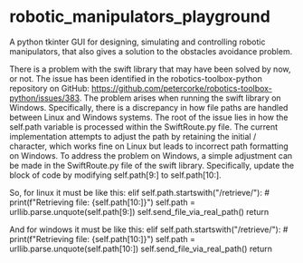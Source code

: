 # robotic_manipulators_playground
A python tkinter GUI for designing, simulating and controlling robotic manipulators, that also gives a solution to the obstacles avoidance problem.


There is a problem with the swift library that may have been solved by now, or not. The issue has been identified in the robotics-toolbox-python repository on GitHub: https://github.com/petercorke/robotics-toolbox-python/issues/383. The problem arises when running the swift library on Windows. Specifically, there is a discrepancy in how file paths are handled between Linux and Windows systems. The root of the issue lies in how the self.path variable is processed within the SwiftRoute.py file. The current implementation attempts to adjust the path by retaining the initial / character, which works fine on Linux but leads to incorrect path formatting on Windows. To address the problem on Windows, a simple adjustment can be made in the SwiftRoute.py file of the swift library. Specifically, update the block of code by modifying self.path[9:] to self.path[10:].

So, for linux it must be like this:
elif self.path.startswith("/retrieve/"):
    # print(f"Retrieving file: {self.path[10:]}")
    self.path = urllib.parse.unquote(self.path[9:])
    self.send_file_via_real_path()
    return

And for windows it must be like this:
elif self.path.startswith("/retrieve/"):
    # print(f"Retrieving file: {self.path[10:]}")
    self.path = urllib.parse.unquote(self.path[10:])
    self.send_file_via_real_path()
    return
